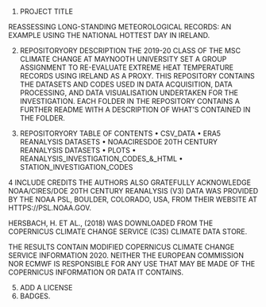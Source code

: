 1.	PROJECT TITLE

REASSESSING LONG-STANDING METEOROLOGICAL RECORDS: AN EXAMPLE USING THE NATIONAL HOTTEST DAY IN IRELAND. 

2.	REPOSITORYORY DESCRIPTION
THE 2019-20 CLASS OF THE MSC CLIMATE CHANGE AT MAYNOOTH UNIVERSITY SET A GROUP ASSIGNMENT TO RE-EVALUATE EXTREME HEAT TEMPERATURE RECORDS USING IRELAND AS A PROXY. 
THIS REPOSITORY CONTAINS THE DATASETS AND CODES USED IN DATA ACQUISITION, DATA PROCESSING, AND DATA VISUALISATION UNDERTAKEN FOR THE INVESTIGATION.
EACH FOLDER IN THE REPOSITORY CONTAINS A FURTHER README WITH A DESCRIPTION OF WHAT’S CONTAINED IN THE FOLDER. 

3.	REPOSITORYORY TABLE OF CONTENTS
      •	CSV_DATA
      •	ERA5 REANALYSIS DATASETS
      •	NOAACIRESDOE 20TH CENTURY REANALYSIS DATASETS
      •	PLOTS
      •	REANALYSIS_INVESTIGATION_CODES_&_HTML
      •	STATION_INVESTIGATION_CODES

4	INCLUDE CREDITS
  THE AUTHORS ALSO GRATEFULLY ACKNOWLEDGE NOAA/CIRES/DOE 20TH CENTURY REANALYSIS (V3) DATA WAS PROVIDED BY THE NOAA PSL, BOULDER, COLORADO, USA, FROM THEIR WEBSITE AT     HTTPS://PSL.NOAA.GOV. 
  
  HERSBACH, H. ET AL., (2018) WAS DOWNLOADED FROM THE COPERNICUS CLIMATE CHANGE SERVICE (C3S) CLIMATE DATA STORE.
  
  THE RESULTS CONTAIN MODIFIED COPERNICUS CLIMATE CHANGE SERVICE INFORMATION 2020. NEITHER THE EUROPEAN COMMISSION NOR ECMWF IS RESPONSIBLE FOR ANY USE THAT MAY BE MADE   OF THE COPERNICUS INFORMATION OR DATA IT CONTAINS.

5.	ADD A LICENSE
6.	BADGES.

